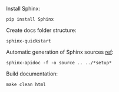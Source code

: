 Install Sphinx:
```
pip install Sphinx
```

Create docs folder structure:
```
sphinx-quickstart
```

Automatic generation of Sphinx sources [ref](https://www.sphinx-doc.org/en/master/man/sphinx-apidoc.html):
```
sphinx-apidoc -f -o source .. ../*setup*
```

Build documentation:
```
make clean html
```